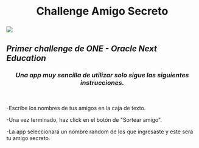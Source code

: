 <h1 align="center"> Challenge Amigo Secreto </h1>

### <p align="left"><img src="https://img.shields.io/badge/STATUS-EN%20DESAROLLO-green"></p>
## **_Primer challenge de ONE - Oracle Next Education_**

### _<p align="center" >Una app muy sencilla de utilizar solo sigue las siguientes instrucciones.</p>_
<br>

-Escribe los nombres de tus amigos en la caja de texto.

-Una vez terminado, haz click en el botón de "Sortear amigo".

-La app seleccionará un nombre random de los que ingresaste y este será tu amigo secreto.
